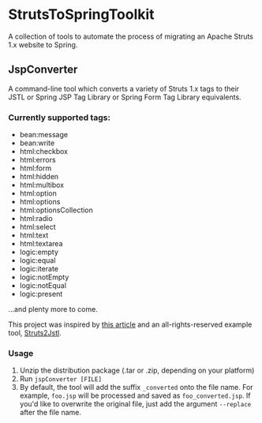 # StrutsToSpringToolkit
A collection of tools to automate the process of migrating an Apache Struts 1.x website to Spring.

## JspConverter
A command-line tool which converts a variety of Struts 1.x tags to their JSTL or Spring JSP Tag Library or Spring Form Tag Library equivalents.

### Currently supported tags:
* bean:message
* bean:write
* html:checkbox
* html:errors
* html:form
* html:hidden
* html:multibox
* html:option
* html:options
* html:optionsCollection
* html:radio
* html:select
* html:text
* html:textarea
* logic:empty
* logic:equal
* logic:iterate
* logic:notEmpty
* logic:notEqual
* logic:present

...and plenty more to come.

This project was inspired by [this article](https://www.shorterpost.com/2021/03/how-to-convert-struts-tags-to-jstl-spring.html]) and an all-rights-reserved example tool, [Struts2Jstl](https://github.com/ShorterPost/Struts2Jstl). 

### Usage
1. Unzip the distribution package (.tar or .zip, depending on your platform)
2. Run `jspConverter [FILE]`
3. By default, the tool will add the suffix `_converted` onto the file name.  For example, `foo.jsp` will be processed and saved as `foo_converted.jsp`.  If you'd like to overwrite the original file, just add the argument `--replace` after the file name.
